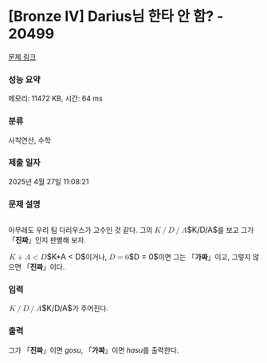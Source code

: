 # [Bronze IV] Darius님 한타 안 함? - 20499 

[문제 링크](https://www.acmicpc.net/problem/20499) 

### 성능 요약

메모리: 11472 KB, 시간: 64 ms

### 분류

사칙연산, 수학

### 제출 일자

2025년 4월 27일 11:08:21

### 문제 설명

<p style="text-align: center;"><img alt="" src="https://upload.acmicpc.net/7e511773-be18-4dcc-a516-00dc87dda2f4/-/preview/"></p>

<p>아무래도 우리 팀 다리우스가 고수인 것 같다. 그의 <mjx-container class="MathJax" jax="CHTML" style="font-size: 109%; position: relative;"><mjx-math class="MJX-TEX" aria-hidden="true"><mjx-mi class="mjx-i"><mjx-c class="mjx-c1D43E TEX-I"></mjx-c></mjx-mi><mjx-texatom texclass="ORD"><mjx-mo class="mjx-n"><mjx-c class="mjx-c2F"></mjx-c></mjx-mo></mjx-texatom><mjx-mi class="mjx-i"><mjx-c class="mjx-c1D437 TEX-I"></mjx-c></mjx-mi><mjx-texatom texclass="ORD"><mjx-mo class="mjx-n"><mjx-c class="mjx-c2F"></mjx-c></mjx-mo></mjx-texatom><mjx-mi class="mjx-i"><mjx-c class="mjx-c1D434 TEX-I"></mjx-c></mjx-mi></mjx-math><mjx-assistive-mml unselectable="on" display="inline"><math xmlns="http://www.w3.org/1998/Math/MathML"><mi>K</mi><mrow data-mjx-texclass="ORD"><mo>/</mo></mrow><mi>D</mi><mrow data-mjx-texclass="ORD"><mo>/</mo></mrow><mi>A</mi></math></mjx-assistive-mml><span aria-hidden="true" class="no-mathjax mjx-copytext">$K/D/A$</span></mjx-container>를 보고 그가 「<strong>진짜</strong>」인지 판별해 보자.</p>

<p><mjx-container class="MathJax" jax="CHTML" style="font-size: 109%; position: relative;"> <mjx-math class="MJX-TEX" aria-hidden="true"><mjx-mi class="mjx-i"><mjx-c class="mjx-c1D43E TEX-I"></mjx-c></mjx-mi><mjx-mo class="mjx-n" space="3"><mjx-c class="mjx-c2B"></mjx-c></mjx-mo><mjx-mi class="mjx-i" space="3"><mjx-c class="mjx-c1D434 TEX-I"></mjx-c></mjx-mi><mjx-mo class="mjx-n" space="4"><mjx-c class="mjx-c3C"></mjx-c></mjx-mo><mjx-mi class="mjx-i" space="4"><mjx-c class="mjx-c1D437 TEX-I"></mjx-c></mjx-mi></mjx-math><mjx-assistive-mml unselectable="on" display="inline"><math xmlns="http://www.w3.org/1998/Math/MathML"><mi>K</mi><mo>+</mo><mi>A</mi><mo><</mo><mi>D</mi></math></mjx-assistive-mml><span aria-hidden="true" class="no-mathjax mjx-copytext">$K+A < D$</span></mjx-container>이거나, <mjx-container class="MathJax" jax="CHTML" style="font-size: 109%; position: relative;"><mjx-math class="MJX-TEX" aria-hidden="true"><mjx-mi class="mjx-i"><mjx-c class="mjx-c1D437 TEX-I"></mjx-c></mjx-mi><mjx-mo class="mjx-n" space="4"><mjx-c class="mjx-c3D"></mjx-c></mjx-mo><mjx-mn class="mjx-n" space="4"><mjx-c class="mjx-c30"></mjx-c></mjx-mn></mjx-math><mjx-assistive-mml unselectable="on" display="inline"><math xmlns="http://www.w3.org/1998/Math/MathML"><mi>D</mi><mo>=</mo><mn>0</mn></math></mjx-assistive-mml><span aria-hidden="true" class="no-mathjax mjx-copytext">$D = 0$</span></mjx-container>이면 그는 「<strong>가짜</strong>」이고, 그렇지 않으면 「<strong>진짜</strong>」이다.</p>

### 입력 

 <p><mjx-container class="MathJax" jax="CHTML" style="font-size: 109%; position: relative;"> <mjx-math class="MJX-TEX" aria-hidden="true"><mjx-mi class="mjx-i"><mjx-c class="mjx-c1D43E TEX-I"></mjx-c></mjx-mi><mjx-texatom texclass="ORD"><mjx-mo class="mjx-n"><mjx-c class="mjx-c2F"></mjx-c></mjx-mo></mjx-texatom><mjx-mi class="mjx-i"><mjx-c class="mjx-c1D437 TEX-I"></mjx-c></mjx-mi><mjx-texatom texclass="ORD"><mjx-mo class="mjx-n"><mjx-c class="mjx-c2F"></mjx-c></mjx-mo></mjx-texatom><mjx-mi class="mjx-i"><mjx-c class="mjx-c1D434 TEX-I"></mjx-c></mjx-mi></mjx-math><mjx-assistive-mml unselectable="on" display="inline"><math xmlns="http://www.w3.org/1998/Math/MathML"><mi>K</mi><mrow data-mjx-texclass="ORD"><mo>/</mo></mrow><mi>D</mi><mrow data-mjx-texclass="ORD"><mo>/</mo></mrow><mi>A</mi></math></mjx-assistive-mml><span aria-hidden="true" class="no-mathjax mjx-copytext">$K/D/A$</span></mjx-container>가 주어진다.</p>

### 출력 

 <p>그가 「<strong>진짜</strong>」이면 <em>gosu</em>, 「<strong>가짜</strong>」이면 <em>hasu</em>를 출력한다.</p>

